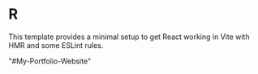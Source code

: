 # R

This template provides a minimal setup to get React working in Vite with HMR and some ESLint rules.

"#My-Portfolio-Website"
